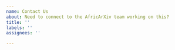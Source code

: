 ```yaml
---
name: Contact Us
about: Need to connect to the AfricArXiv team working on this?
title: ''
labels: ''
assignees: ''

---
```



